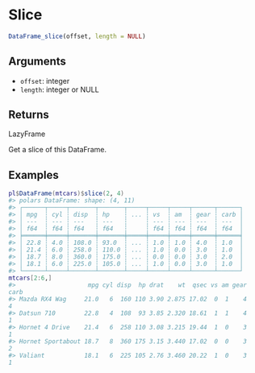 # Slice

```r
DataFrame_slice(offset, length = NULL)
```

## Arguments

- `offset`: integer
- `length`: integer or NULL

## Returns

LazyFrame

Get a slice of this DataFrame.

## Examples

<pre class='r-example'><code><span class='r-in'><span><span class='va'>pl</span><span class='op'>$</span><span class='fu'>DataFrame</span><span class='op'>(</span><span class='va'>mtcars</span><span class='op'>)</span><span class='op'>$</span><span class='fu'>slice</span><span class='op'>(</span><span class='fl'>2</span>, <span class='fl'>4</span><span class='op'>)</span></span></span>
<span class='r-out co'><span class='r-pr'>#&gt;</span> polars DataFrame: shape: (4, 11)</span>
<span class='r-out co'><span class='r-pr'>#&gt;</span> ┌──────┬─────┬───────┬───────┬─────┬─────┬─────┬──────┬──────┐</span>
<span class='r-out co'><span class='r-pr'>#&gt;</span> │ mpg  ┆ cyl ┆ disp  ┆ hp    ┆ ... ┆ vs  ┆ am  ┆ gear ┆ carb │</span>
<span class='r-out co'><span class='r-pr'>#&gt;</span> │ ---  ┆ --- ┆ ---   ┆ ---   ┆     ┆ --- ┆ --- ┆ ---  ┆ ---  │</span>
<span class='r-out co'><span class='r-pr'>#&gt;</span> │ f64  ┆ f64 ┆ f64   ┆ f64   ┆     ┆ f64 ┆ f64 ┆ f64  ┆ f64  │</span>
<span class='r-out co'><span class='r-pr'>#&gt;</span> ╞══════╪═════╪═══════╪═══════╪═════╪═════╪═════╪══════╪══════╡</span>
<span class='r-out co'><span class='r-pr'>#&gt;</span> │ 22.8 ┆ 4.0 ┆ 108.0 ┆ 93.0  ┆ ... ┆ 1.0 ┆ 1.0 ┆ 4.0  ┆ 1.0  │</span>
<span class='r-out co'><span class='r-pr'>#&gt;</span> │ 21.4 ┆ 6.0 ┆ 258.0 ┆ 110.0 ┆ ... ┆ 1.0 ┆ 0.0 ┆ 3.0  ┆ 1.0  │</span>
<span class='r-out co'><span class='r-pr'>#&gt;</span> │ 18.7 ┆ 8.0 ┆ 360.0 ┆ 175.0 ┆ ... ┆ 0.0 ┆ 0.0 ┆ 3.0  ┆ 2.0  │</span>
<span class='r-out co'><span class='r-pr'>#&gt;</span> │ 18.1 ┆ 6.0 ┆ 225.0 ┆ 105.0 ┆ ... ┆ 1.0 ┆ 0.0 ┆ 3.0  ┆ 1.0  │</span>
<span class='r-out co'><span class='r-pr'>#&gt;</span> └──────┴─────┴───────┴───────┴─────┴─────┴─────┴──────┴──────┘</span>
<span class='r-in'><span><span class='va'>mtcars</span><span class='op'>[</span><span class='fl'>2</span><span class='op'>:</span><span class='fl'>6</span>,<span class='op'>]</span></span></span>
<span class='r-out co'><span class='r-pr'>#&gt;</span>                    mpg cyl disp  hp drat    wt  qsec vs am gear carb</span>
<span class='r-out co'><span class='r-pr'>#&gt;</span> Mazda RX4 Wag     21.0   6  160 110 3.90 2.875 17.02  0  1    4    4</span>
<span class='r-out co'><span class='r-pr'>#&gt;</span> Datsun 710        22.8   4  108  93 3.85 2.320 18.61  1  1    4    1</span>
<span class='r-out co'><span class='r-pr'>#&gt;</span> Hornet 4 Drive    21.4   6  258 110 3.08 3.215 19.44  1  0    3    1</span>
<span class='r-out co'><span class='r-pr'>#&gt;</span> Hornet Sportabout 18.7   8  360 175 3.15 3.440 17.02  0  0    3    2</span>
<span class='r-out co'><span class='r-pr'>#&gt;</span> Valiant           18.1   6  225 105 2.76 3.460 20.22  1  0    3    1</span>
 </code></pre>